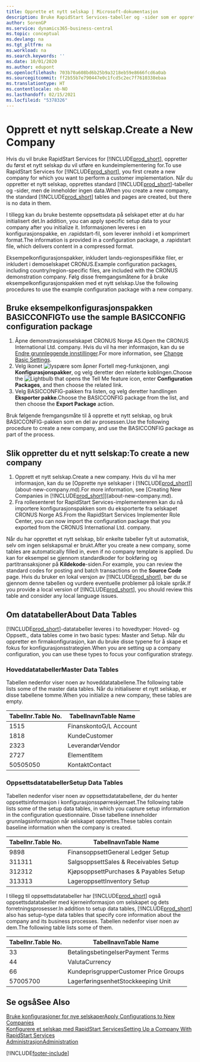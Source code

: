 ```yaml
---
title: Opprette et nytt selskap | Microsoft-dokumentasjon
description: Bruke RapidStart Services-tabeller og -sider som er opprettet, uten at det finnes data for dem.
author: SorenGP
ms.service: dynamics365-business-central
ms.topic: conceptual
ms.devlang: na
ms.tgt_pltfrm: na
ms.workload: na
ms.search.keywords: ''
ms.date: 10/01/2020
ms.author: edupont
ms.openlocfilehash: 703b70a608bd6b25b9a3218eb59e8666fcd6a0ab
ms.sourcegitcommit: ff2b55b7e790447e0c1fcd5c2ec7f7610338ebaa
ms.translationtype: HT
ms.contentlocale: nb-NO
ms.lasthandoff: 02/15/2021
ms.locfileid: "5378326"
---
```

# <a name="create-a-new-company"></a><span data-ttu-id="b4243-103">Opprett et nytt selskap.</span><span class="sxs-lookup"><span data-stu-id="b4243-103">Create a New Company</span></span>
<span data-ttu-id="b4243-104">Hvis du vil bruke RapidStart Services for [!INCLUDE[prod_short](includes/prod_short.md)], oppretter du først et nytt selskap du vil utføre en kundeimplementering for.</span><span class="sxs-lookup"><span data-stu-id="b4243-104">To use RapidStart Services for [!INCLUDE[prod_short](includes/prod_short.md)], you first create a new company for which you want to perform a customer implementation.</span></span> <span data-ttu-id="b4243-105">Når du oppretter et nytt selskap, opprettes standard [!INCLUDE[prod_short](includes/prod_short.md)]-tabeller og -sider, men de inneholder ingen data.</span><span class="sxs-lookup"><span data-stu-id="b4243-105">When you create a new company, the standard [!INCLUDE[prod_short](includes/prod_short.md)] tables and pages are created, but there is no data in them.</span></span>

<span data-ttu-id="b4243-106">I tillegg kan du bruke bestemte oppsettsdata på selskapet etter at du har initialisert det.</span><span class="sxs-lookup"><span data-stu-id="b4243-106">In addition, you can apply specific setup data to your company after you initialize it.</span></span> <span data-ttu-id="b4243-107">Informasjonen leveres i en konfigurasjonspakke, en .rapidstart-fil, som leverer innhold i et komprimert format.</span><span class="sxs-lookup"><span data-stu-id="b4243-107">The information is provided in a configuration package, a .rapidstart file, which delivers content in a compressed format.</span></span>  

<span data-ttu-id="b4243-108">Eksempelkonfigurasjonspakker, inkludert lands-regionspesifikke filer, er inkludert i demoselskapet CRONUS.</span><span class="sxs-lookup"><span data-stu-id="b4243-108">Example configuration packages, including country/region-specific files, are included with the CRONUS demonstration company.</span></span> <span data-ttu-id="b4243-109">Følg disse fremgangsmåtene for å bruke eksempelkonfigurasjonspakken med et nytt selskap.</span><span class="sxs-lookup"><span data-stu-id="b4243-109">Use the following procedures to use the example configuration package with a new company.</span></span>  

## <a name="to-use-the-sample-basicconfig-configuration-package"></a><span data-ttu-id="b4243-110">Bruke eksempelkonfigurasjonspakken BASICCONFIG</span><span class="sxs-lookup"><span data-stu-id="b4243-110">To use the sample BASICCONFIG configuration package</span></span>  
1. <span data-ttu-id="b4243-111">Åpne demonstrasjonsselskapet CRONUS Norge AS.</span><span class="sxs-lookup"><span data-stu-id="b4243-111">Open the CRONUS International Ltd. company.</span></span> <span data-ttu-id="b4243-112">Hvis du vil ha mer informasjon, kan du se [Endre grunnleggende innstillinger](ui-change-basic-settings.md).</span><span class="sxs-lookup"><span data-stu-id="b4243-112">For more information, see [Change Basic Settings](ui-change-basic-settings.md).</span></span>
2. <span data-ttu-id="b4243-113">Velg ikonet ![lyspære som åpner Fortell meg-funksjonen](media/ui-search/search_small.png "Fortell hva du vil gjøre"), angi **Konfigurasjonspakker**, og velg deretter den relaterte koblingen.</span><span class="sxs-lookup"><span data-stu-id="b4243-113">Choose the ![Lightbulb that opens the Tell Me feature](media/ui-search/search_small.png "Tell me what you want to do") icon, enter **Configuration Packages**, and then choose the related link.</span></span>  
3. <span data-ttu-id="b4243-114">Velg BASICCONFIG-pakken fra listen, og velg deretter handlingen **Eksporter pakke**.</span><span class="sxs-lookup"><span data-stu-id="b4243-114">Choose the BASICCONFIG package from the list, and then choose the **Export Package** action.</span></span>  

<span data-ttu-id="b4243-115">Bruk følgende fremgangsmåte til å opprette et nytt selskap, og bruk BASICCONFIG-pakken som en del av prosessen.</span><span class="sxs-lookup"><span data-stu-id="b4243-115">Use the following procedure to create a new company, and use the BASICCONFIG package as part of the process.</span></span>  

## <a name="to-create-a-new-company"></a><span data-ttu-id="b4243-116">Slik oppretter du et nytt selskap:</span><span class="sxs-lookup"><span data-stu-id="b4243-116">To create a new company</span></span>  
1. <span data-ttu-id="b4243-117">Opprett et nytt selskap.</span><span class="sxs-lookup"><span data-stu-id="b4243-117">Create a new company.</span></span> <span data-ttu-id="b4243-118">Hvis du vil ha mer informasjon, kan du se [Opprette nye selskaper i [!INCLUDE[prod_short](includes/prod_short.md)]](about-new-company.md).</span><span class="sxs-lookup"><span data-stu-id="b4243-118">For more information, see [Creating New Companies in [!INCLUDE[prod_short](includes/prod_short.md)]](about-new-company.md).</span></span>
2. <span data-ttu-id="b4243-119">Fra rollesenteret for RapidStart Services-implementereren kan du nå importere konfigurasjonspakken som du eksporterte fra selskapet CRONUS Norge AS.</span><span class="sxs-lookup"><span data-stu-id="b4243-119">From the RapidStart Services Implementer Role Center, you can now import the configuration package that you exported from the CRONUS International Ltd. company.</span></span>

<span data-ttu-id="b4243-120">Når du har opprettet et nytt selskap, blir enkelte tabeller fylt ut automatisk, selv om ingen selskapsmal er brukt.</span><span class="sxs-lookup"><span data-stu-id="b4243-120">After you create a new company, some tables are automatically filled in, even if no company template is applied.</span></span> <span data-ttu-id="b4243-121">Du kan for eksempel se gjennom standardkoder for bokføring og partitransaksjoner på **Kildekode**-siden.</span><span class="sxs-lookup"><span data-stu-id="b4243-121">For example, you can review the standard codes for posting and batch transactions on the **Source Code** page.</span></span> <span data-ttu-id="b4243-122">Hvis du bruker en lokal versjon av [!INCLUDE[prod_short](includes/prod_short.md)], bør du se gjennom denne tabellen og vurdere eventuelle problemer på lokale språk.</span><span class="sxs-lookup"><span data-stu-id="b4243-122">If you provide a local version of [!INCLUDE[prod_short](includes/prod_short.md)], you should review this table and consider any local language issues.</span></span>

## <a name="about-data-tables"></a><span data-ttu-id="b4243-123">Om datatabeller</span><span class="sxs-lookup"><span data-stu-id="b4243-123">About Data Tables</span></span>
[!INCLUDE[prod_short](includes/prod_short.md)]<span data-ttu-id="b4243-124">-datatabeller leveres i to hovedtyper: Hoved- og Oppsett.</span><span class="sxs-lookup"><span data-stu-id="b4243-124">, data tables come in two basic types: Master and Setup.</span></span> <span data-ttu-id="b4243-125">Når du oppretter en firmakonfigurasjon, kan du bruke disse typene for å skape et fokus for konfigurasjonsstrategien.</span><span class="sxs-lookup"><span data-stu-id="b4243-125">When you are setting up a company configuration, you can use these types to focus your configuration strategy.</span></span>  

### <a name="master-data-tables"></a><span data-ttu-id="b4243-126">Hoveddatatabeller</span><span class="sxs-lookup"><span data-stu-id="b4243-126">Master Data Tables</span></span>  
<span data-ttu-id="b4243-127">Tabellen nedenfor viser noen av hoveddatatabellene.</span><span class="sxs-lookup"><span data-stu-id="b4243-127">The following table lists some of the master data tables.</span></span> <span data-ttu-id="b4243-128">Når du initialiserer et nytt selskap, er disse tabellene tomme.</span><span class="sxs-lookup"><span data-stu-id="b4243-128">When you initialize a new company, these tables are empty.</span></span>  

|<span data-ttu-id="b4243-129">Tabellnr.</span><span class="sxs-lookup"><span data-stu-id="b4243-129">Table No.</span></span>|<span data-ttu-id="b4243-130">Tabellnavn</span><span class="sxs-lookup"><span data-stu-id="b4243-130">Table Name</span></span>|  
|-------------------|--------------------|  
|<span data-ttu-id="b4243-131">15</span><span class="sxs-lookup"><span data-stu-id="b4243-131">15</span></span>|<span data-ttu-id="b4243-132">Finanskonto</span><span class="sxs-lookup"><span data-stu-id="b4243-132">G/L Account</span></span>|  
|<span data-ttu-id="b4243-133">18</span><span class="sxs-lookup"><span data-stu-id="b4243-133">18</span></span>|<span data-ttu-id="b4243-134">Kunde</span><span class="sxs-lookup"><span data-stu-id="b4243-134">Customer</span></span>|  
|<span data-ttu-id="b4243-135">23</span><span class="sxs-lookup"><span data-stu-id="b4243-135">23</span></span>|<span data-ttu-id="b4243-136">Leverandør</span><span class="sxs-lookup"><span data-stu-id="b4243-136">Vendor</span></span>|  
|<span data-ttu-id="b4243-137">27</span><span class="sxs-lookup"><span data-stu-id="b4243-137">27</span></span>|<span data-ttu-id="b4243-138">Element</span><span class="sxs-lookup"><span data-stu-id="b4243-138">Item</span></span>|  
|<span data-ttu-id="b4243-139">5050</span><span class="sxs-lookup"><span data-stu-id="b4243-139">5050</span></span>|<span data-ttu-id="b4243-140">Kontakt</span><span class="sxs-lookup"><span data-stu-id="b4243-140">Contact</span></span>|  

### <a name="setup-data-tables"></a><span data-ttu-id="b4243-141">Oppsettsdatatabeller</span><span class="sxs-lookup"><span data-stu-id="b4243-141">Setup Data Tables</span></span>  
<span data-ttu-id="b4243-142">Tabellen nedenfor viser noen av oppsettsdatatabellene, der du henter oppsettsinformasjon i konfigurasjonsspørreskjemaet.</span><span class="sxs-lookup"><span data-stu-id="b4243-142">The following table lists some of the setup data tables, in which you capture setup information in the configuration questionnaire.</span></span> <span data-ttu-id="b4243-143">Disse tabellene inneholder grunnlagsinformasjon når selskapet opprettes.</span><span class="sxs-lookup"><span data-stu-id="b4243-143">These tables contain baseline information when the company is created.</span></span>  

|<span data-ttu-id="b4243-144">Tabellnr.</span><span class="sxs-lookup"><span data-stu-id="b4243-144">Table No.</span></span>|<span data-ttu-id="b4243-145">Tabellnavn</span><span class="sxs-lookup"><span data-stu-id="b4243-145">Table Name</span></span>|  
|-------------------|--------------------|  
|<span data-ttu-id="b4243-146">98</span><span class="sxs-lookup"><span data-stu-id="b4243-146">98</span></span>|<span data-ttu-id="b4243-147">Finansoppsett</span><span class="sxs-lookup"><span data-stu-id="b4243-147">General Ledger Setup</span></span>|  
|<span data-ttu-id="b4243-148">311</span><span class="sxs-lookup"><span data-stu-id="b4243-148">311</span></span>|<span data-ttu-id="b4243-149">Salgsoppsett</span><span class="sxs-lookup"><span data-stu-id="b4243-149">Sales & Receivables Setup</span></span>|  
|<span data-ttu-id="b4243-150">312</span><span class="sxs-lookup"><span data-stu-id="b4243-150">312</span></span>|<span data-ttu-id="b4243-151">Kjøpsoppsett</span><span class="sxs-lookup"><span data-stu-id="b4243-151">Purchases & Payables Setup</span></span>|  
|<span data-ttu-id="b4243-152">313</span><span class="sxs-lookup"><span data-stu-id="b4243-152">313</span></span>|<span data-ttu-id="b4243-153">Lageroppsett</span><span class="sxs-lookup"><span data-stu-id="b4243-153">Inventory Setup</span></span>|  

<span data-ttu-id="b4243-154">I tillegg til oppsettsdatatabeller har [!INCLUDE[prod_short](includes/prod_short.md)] også oppsettsdatatabeller med kjerneinformasjon om selskapet og dets forretningsprosesser.</span><span class="sxs-lookup"><span data-stu-id="b4243-154">In addition to setup data tables, [!INCLUDE[prod_short](includes/prod_short.md)] also has setup-type data tables that specify core information about the company and its business processes.</span></span> <span data-ttu-id="b4243-155">Tabellen nedenfor viser noen av dem.</span><span class="sxs-lookup"><span data-stu-id="b4243-155">The following table lists some of them.</span></span>  

|<span data-ttu-id="b4243-156">Tabellnr.</span><span class="sxs-lookup"><span data-stu-id="b4243-156">Table No.</span></span>|<span data-ttu-id="b4243-157">Tabellnavn</span><span class="sxs-lookup"><span data-stu-id="b4243-157">Table Name</span></span>|  
|-------------------|--------------------|  
|<span data-ttu-id="b4243-158">3</span><span class="sxs-lookup"><span data-stu-id="b4243-158">3</span></span>|<span data-ttu-id="b4243-159">Betalingsbetingelser</span><span class="sxs-lookup"><span data-stu-id="b4243-159">Payment Terms</span></span>|  
|<span data-ttu-id="b4243-160">4</span><span class="sxs-lookup"><span data-stu-id="b4243-160">4</span></span>|<span data-ttu-id="b4243-161">Valuta</span><span class="sxs-lookup"><span data-stu-id="b4243-161">Currency</span></span>|  
|<span data-ttu-id="b4243-162">6</span><span class="sxs-lookup"><span data-stu-id="b4243-162">6</span></span>|<span data-ttu-id="b4243-163">Kundeprisgrupper</span><span class="sxs-lookup"><span data-stu-id="b4243-163">Customer Price Groups</span></span>|  
|<span data-ttu-id="b4243-164">5700</span><span class="sxs-lookup"><span data-stu-id="b4243-164">5700</span></span>|<span data-ttu-id="b4243-165">Lagerføringsenhet</span><span class="sxs-lookup"><span data-stu-id="b4243-165">Stockkeeping Unit</span></span>|

  

## <a name="see-also"></a><span data-ttu-id="b4243-166">Se også</span><span class="sxs-lookup"><span data-stu-id="b4243-166">See Also</span></span>  
[<span data-ttu-id="b4243-167">Bruke konfigurasjoner for nye selskaper</span><span class="sxs-lookup"><span data-stu-id="b4243-167">Apply Configurations to New Companies</span></span>](admin-apply-configuration-to-new-companies.md)  
[<span data-ttu-id="b4243-168">Konfigurere et selskap med RapidStart Services</span><span class="sxs-lookup"><span data-stu-id="b4243-168">Setting Up a Company With RapidStart Services</span></span>](admin-set-up-a-company-with-rapidstart.md)  
[<span data-ttu-id="b4243-169">Administrasjon</span><span class="sxs-lookup"><span data-stu-id="b4243-169">Administration</span></span>](admin-setup-and-administration.md)


[!INCLUDE[footer-include](includes/footer-banner.md)]